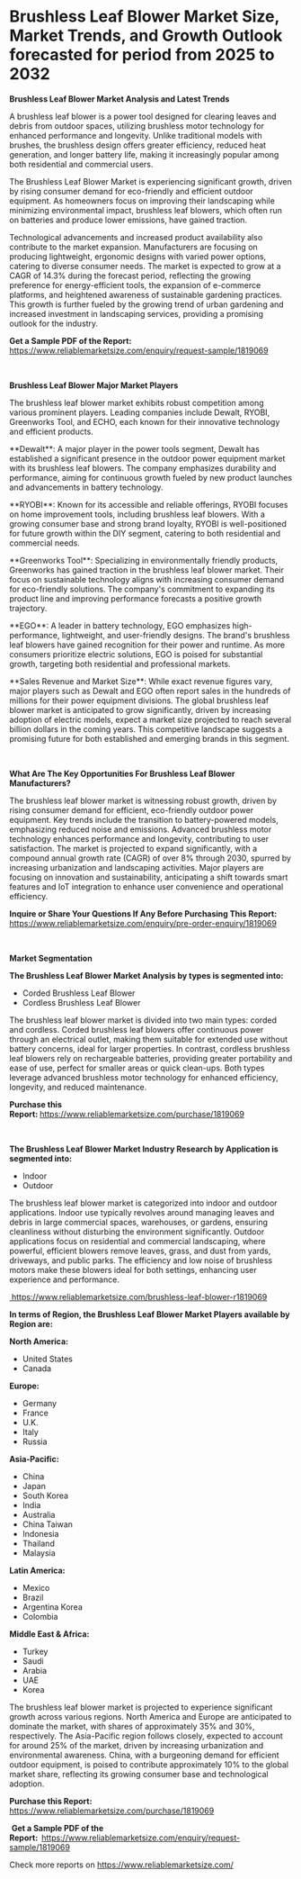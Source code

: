 <p><h1>Brushless Leaf Blower Market Size, Market Trends, and Growth Outlook forecasted for period from 2025 to 2032</h1></p><p><strong>Brushless Leaf Blower Market Analysis and Latest Trends</strong></p>
<p><p>A brushless leaf blower is a power tool designed for clearing leaves and debris from outdoor spaces, utilizing brushless motor technology for enhanced performance and longevity. Unlike traditional models with brushes, the brushless design offers greater efficiency, reduced heat generation, and longer battery life, making it increasingly popular among both residential and commercial users.</p><p>The Brushless Leaf Blower Market is experiencing significant growth, driven by rising consumer demand for eco-friendly and efficient outdoor equipment. As homeowners focus on improving their landscaping while minimizing environmental impact, brushless leaf blowers, which often run on batteries and produce lower emissions, have gained traction. </p><p>Technological advancements and increased product availability also contribute to the market expansion. Manufacturers are focusing on producing lightweight, ergonomic designs with varied power options, catering to diverse consumer needs. The market is expected to grow at a CAGR of 14.3% during the forecast period, reflecting the growing preference for energy-efficient tools, the expansion of e-commerce platforms, and heightened awareness of sustainable gardening practices. This growth is further fueled by the growing trend of urban gardening and increased investment in landscaping services, providing a promising outlook for the industry.</p></p>
<p><strong>Get a Sample PDF of the Report:&nbsp;</strong> <a href="https://www.reliablemarketsize.com/enquiry/request-sample/1819069?utm_campaign=2747&utm_medium=2&utm_source=Github&utm_content=ia&utm_term=09042025&utm_id=brushless-leaf-blower">https://www.reliablemarketsize.com/enquiry/request-sample/1819069</a></p>
<p>&nbsp;</p>
<p><strong>Brushless Leaf Blower Major Market Players</strong></p>
<p><p>The brushless leaf blower market exhibits robust competition among various prominent players. Leading companies include Dewalt, RYOBI, Greenworks Tool, and ECHO, each known for their innovative technology and efficient products.</p><p>**Dewalt**: A major player in the power tools segment, Dewalt has established a significant presence in the outdoor power equipment market with its brushless leaf blowers. The company emphasizes durability and performance, aiming for continuous growth fueled by new product launches and advancements in battery technology.</p><p>**RYOBI**: Known for its accessible and reliable offerings, RYOBI focuses on home improvement tools, including brushless leaf blowers. With a growing consumer base and strong brand loyalty, RYOBI is well-positioned for future growth within the DIY segment, catering to both residential and commercial needs.</p><p>**Greenworks Tool**: Specializing in environmentally friendly products, Greenworks has gained traction in the brushless leaf blower market. Their focus on sustainable technology aligns with increasing consumer demand for eco-friendly solutions. The company's commitment to expanding its product line and improving performance forecasts a positive growth trajectory.</p><p>**EGO**: A leader in battery technology, EGO emphasizes high-performance, lightweight, and user-friendly designs. The brand's brushless leaf blowers have gained recognition for their power and runtime. As more consumers prioritize electric solutions, EGO is poised for substantial growth, targeting both residential and professional markets.</p><p>**Sales Revenue and Market Size**: While exact revenue figures vary, major players such as Dewalt and EGO often report sales in the hundreds of millions for their power equipment divisions. The global brushless leaf blower market is anticipated to grow significantly, driven by increasing adoption of electric models, expect a market size projected to reach several billion dollars in the coming years. This competitive landscape suggests a promising future for both established and emerging brands in this segment.</p></p>
<p>&nbsp;</p>
<p><strong>What Are The Key Opportunities For Brushless Leaf Blower Manufacturers?</strong></p>
<p><p>The brushless leaf blower market is witnessing robust growth, driven by rising consumer demand for efficient, eco-friendly outdoor power equipment. Key trends include the transition to battery-powered models, emphasizing reduced noise and emissions. Advanced brushless motor technology enhances performance and longevity, contributing to user satisfaction. The market is projected to expand significantly, with a compound annual growth rate (CAGR) of over 8% through 2030, spurred by increasing urbanization and landscaping activities. Major players are focusing on innovation and sustainability, anticipating a shift towards smart features and IoT integration to enhance user convenience and operational efficiency.</p></p>
<p><strong>Inquire or Share Your Questions If Any Before Purchasing This Report:</strong> <a href="https://www.reliablemarketsize.com/enquiry/pre-order-enquiry/1819069?utm_campaign=2747&utm_medium=2&utm_source=Github&utm_content=ia&utm_term=09042025&utm_id=brushless-leaf-blower">https://www.reliablemarketsize.com/enquiry/pre-order-enquiry/1819069</a></p>
<p>&nbsp;</p>
<p><strong>Market Segmentation</strong></p>
<p><strong>The Brushless Leaf Blower Market Analysis by types is segmented into:</strong></p>
<p><ul><li>Corded Brushless Leaf Blower</li><li>Cordless Brushless Leaf Blower</li></ul></p>
<p><p>The brushless leaf blower market is divided into two main types: corded and cordless. Corded brushless leaf blowers offer continuous power through an electrical outlet, making them suitable for extended use without battery concerns, ideal for larger properties. In contrast, cordless brushless leaf blowers rely on rechargeable batteries, providing greater portability and ease of use, perfect for smaller areas or quick clean-ups. Both types leverage advanced brushless motor technology for enhanced efficiency, longevity, and reduced maintenance.</p></p>
<p><strong>Purchase this Report:&nbsp;</strong><a href="https://www.reliablemarketsize.com/purchase/1819069?utm_campaign=2747&utm_medium=2&utm_source=Github&utm_content=ia&utm_term=09042025&utm_id=brushless-leaf-blower">https://www.reliablemarketsize.com/purchase/1819069</a></p>
<p>&nbsp;</p>
<p><strong>The Brushless Leaf Blower Market Industry Research by Application is segmented into:</strong></p>
<p><ul><li>Indoor</li><li>Outdoor</li></ul></p>
<p><p>The brushless leaf blower market is categorized into indoor and outdoor applications. Indoor use typically revolves around managing leaves and debris in large commercial spaces, warehouses, or gardens, ensuring cleanliness without disturbing the environment significantly. Outdoor applications focus on residential and commercial landscaping, where powerful, efficient blowers remove leaves, grass, and dust from yards, driveways, and public parks. The efficiency and low noise of brushless motors make these blowers ideal for both settings, enhancing user experience and performance.</p></p>
<p><a href="https://www.reliablemarketsize.com/brushless-leaf-blower-r1819069?utm_campaign=2747&utm_medium=2&utm_source=Github&utm_content=ia&utm_term=09042025&utm_id=brushless-leaf-blower">&nbsp;https://www.reliablemarketsize.com/brushless-leaf-blower-r1819069</a></p>
<p><strong>In terms of Region, the Brushless Leaf Blower Market Players available by Region are:</strong></p>
<p>
    <p> <strong> North America: </strong>
        <ul>
            <li>United States</li>
            <li>Canada</li>
        </ul>
        </p> 
    <p> <strong> Europe: </strong>
        <ul>
            <li>Germany</li>
            <li>France</li>
            <li>U.K.</li>
            <li>Italy</li>
            <li>Russia</li>
        </ul>
        </p> 
    <p> <strong> Asia-Pacific: </strong>
        <ul>
            <li>China</li>
            <li>Japan</li>
            <li>South Korea</li>
            <li>India</li>
            <li>Australia</li>
            <li>China Taiwan</li>
            <li>Indonesia</li>
            <li>Thailand</li>
            <li>Malaysia</li>
        </ul>
        </p> 
    <p> <strong> Latin America: </strong>
        <ul>
            <li>Mexico</li>
            <li>Brazil</li>
            <li>Argentina Korea</li>
            <li>Colombia</li>
        </ul>
        </p> 
    <p> <strong> Middle East & Africa: </strong>
        <ul>
            <li>Turkey</li>
            <li>Saudi</li>
            <li>Arabia</li>
            <li>UAE</li>
            <li>Korea</li>
        </ul>
    </p>
    </p>
<p><p>The brushless leaf blower market is projected to experience significant growth across various regions. North America and Europe are anticipated to dominate the market, with shares of approximately 35% and 30%, respectively. The Asia-Pacific region follows closely, expected to account for around 25% of the market, driven by increasing urbanization and environmental awareness. China, with a burgeoning demand for efficient outdoor equipment, is poised to contribute approximately 10% to the global market share, reflecting its growing consumer base and technological adoption.</p></p>
<p><strong>Purchase this Report: </strong><a href="https://www.reliablemarketsize.com/purchase/1819069?utm_campaign=2747&utm_medium=2&utm_source=Github&utm_content=ia&utm_term=09042025&utm_id=brushless-leaf-blower">https://www.reliablemarketsize.com/purchase/1819069</a></p>
<p>&nbsp;<strong>Get a Sample PDF of the Report:&nbsp;&nbsp;</strong><a href="https://www.reliablemarketsize.com/enquiry/request-sample/1819069?utm_campaign=2747&utm_medium=2&utm_source=Github&utm_content=ia&utm_term=09042025&utm_id=brushless-leaf-blower">https://www.reliablemarketsize.com/enquiry/request-sample/1819069</a></p>
<p><strong></strong></p>
<p>Check more reports on <a href="https://www.reliablemarketsize.com/?utm_campaign=2747&utm_medium=2&utm_source=Github&utm_content=ia&utm_term=09042025&utm_id=brushless-leaf-blower">https://www.reliablemarketsize.com/</a></p>